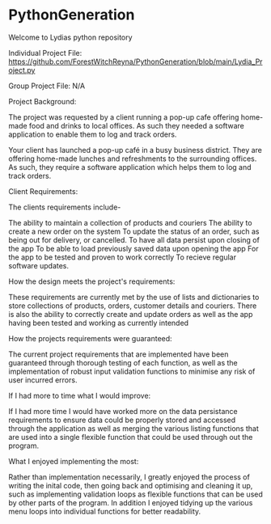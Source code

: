 # PythonGeneration

Welcome to Lydias python repository

Individual Project File:
https://github.com/ForestWitchReyna/PythonGeneration/blob/main/Lydia_Project.py

Group Project File:
N/A

Project Background:

The project was requested by a client running a pop-up cafe offering home-made food and drinks to local offices. 
As such they needed a software application to enable them to log and track orders.

Your client has launched a pop-up café in a busy business district. They
are offering home-made lunches and refreshments to the surrounding
offices. As such, they require a software application which helps them to
log and track orders.


Client Requirements:

The clients requirements include-

The ability to maintain a collection of products and couriers
The ability to create a new order on the system
To update the status of an order, such as being out for delivery, or cancelled.
To have all data persist upon closing of the app
To be able to load previously saved data upon opening the app
For the app to be tested and proven to work correctly
To recieve regular software updates.


How the design meets the project's requirements:

These requirements are currently met by the use of lists and dictionaries to store collections
of products, orders, customer details and couriers. There is also the ability to correctly create and update orders
as well as the app having been tested and working as currently intended


How the projects requirements were guaranteed:

The current project requirements that are implemented have been guaranteed through thorough testing of each function,
as well as the implementation of robust input validation functions to minimise any risk of user incurred errors.


If I had more to time what I would improve:

If I had more time I would have worked more on the data persistance requirements to ensure data could be properly stored
and accessed through the application as well as merging the various listing functions that are used into a single flexible
function that could be used through out the program.


What I enjoyed implementing the most:

Rather than implementation necessarily, I greatly enjoyed the process of writing the inital code, then going back and optimising
and cleaning it up, such as implementing validation loops as flexible functions that can be used by other parts of the program. In addition
I enjoyed tidying up the various menu loops into individual functions for better readability.
